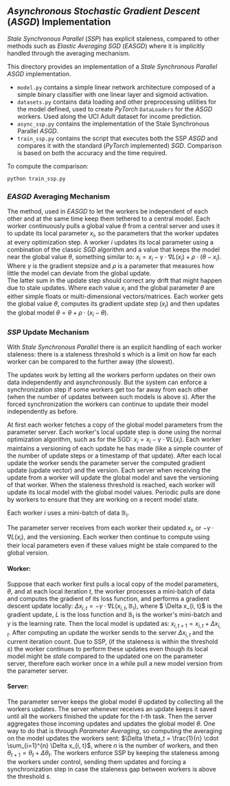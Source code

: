 ## *Asynchronous Stochastic Gradient Descent* (*ASGD*) Implementation

*Stale Synchronous Parallel* (*SSP*) has explicit staleness, compared to other methods such as *Elastic Averaging SGD* (*EASGD*) where it is implicitly handled through the averaging mechanism.

This directory provides an implementation of a *Stale Synchronous Parallel* *ASGD* implementation. 

- `model.py` contains a simple linear network architecture composed of a simple binary classifier with one linear layer and sigmoid activation.
- `datasets.py` contains data loading and other preprocessing utilities for the model defined, used to create *PyTorch* `DataLoaders` for the *ASGD* workers. Used along the UCI Adult dataset for income prediction.
- `async_ssp.py` contains the implementation of the Stale Synchronous Parallel *ASGD*.
- `train_ssp.py` contains the script that executes both the SSP *ASGD* and compares it with the standard (*PyTorch* implemented) *SGD*. Comparison is based on both the accuracy and the time required.

To compute the comparison:
```bash
python train_ssp.py
```

### *EASGD* Averaging Mechanism

The method, used in *EASGD* to let the workers be independent of each other and at the same time keep them tethered to a central model.
Each worker continuously pulls a global value $\theta$ from a central server and uses it to update its local parameter $x_i$, so the parameters that the worker updates at every optimization step.
A worker $i$ updates its local parameter using a combination of the classic *SGD* algorithm and a value that keeps the model near the global value $\theta$, something similar to: $x_i = x_i - \gamma \cdot \nabla L(x_i) + \rho \cdot (\theta - x_i)$.
Where $\gamma$ is the gradient stepsize and $\rho$ is a parameter that measures how little the model can deviate from the global update.  
The latter sum in the update step should correct any drift that might happen due to stale updates.
Where each value $x_i$ and the global parameter $\theta$ are either simple floats or multi-dimensional vectors/matrices.
Each worker gets the global value $\theta$, computes its gradient update step ($x_i$) and then updates the global model $\theta = \theta + \rho \cdot (x_i - \theta)$.

### *SSP* Update Mechanism

With *Stale Synchronous Parallel* there is an explicit handling of each worker staleness: there is a staleness threshold $s$ which is a limit on how far each worker can be compared to the further away (the slowest). 

The updates work by letting all the workers perform updates on their own data independently and asynchronously. But the system can enforce a synchronization step if some workers get too far away from each other (when the number of updates between such models is above $s$). After the forced synchronization the workers can continue to update their model independently as before. 

At first each worker fetches a copy of the global model parameters from the parameter server. Each worker's local update step is done using the normal optimization algorithm, such as for the SGD: $x_i = x_i - \gamma \cdot \nabla L(x_i)$. Each worker maintains a versioning of each update he has made (like a simple counter of the number of update steps or a timestamp of that update). After each local update the worker sends the parameter server the computed gradient update (update vector) and the version. Each server when receiving the update from a worker will update the global model and save the versioning of that worker. When the staleness threshold is reached, each worker will update its local model with the global model values. Periodic pulls are done by workers to ensure that they are working on a recent model state.

Each worker $i$ uses a mini-batch of data $\mathbb{B_i}$.

The parameter server receives from each worker their updated $x_i$, or $- \gamma \cdot \nabla L (x_i)$, and the versioning. Each worker then continue to compute using their local parameters even if these values might be stale compared to the global version.


#### Worker:
Suppose that each worker first pulls a local copy of the model parameters, $\theta$, and at each local iteration $t$, the worker processes a mini-batch of data and computes the gradient of its loss function, and performs a gradient descent update locally: $\Delta x_{i, t} = - \gamma \cdot \nabla L (x_{i, t}, \mathbb{B_i})$, where $ \Delta x_{i, t}$ is the gradient update, $L$ is the loss function and $\mathbb{B_i}$ is the worker's mini-batch and $\gamma$ is the learning rate. Then the local model is updated as: $x_{i, t+1} = x_{i, t} + \Delta x_{i, t}$. After computing an update the worker sends to the server $\Delta x_{i, t}$ and the current iteration count. Due to SSP, (if the staleness is within the threshold $s$) the worker continues to perform these updates even though its local model might be *stale* compared to the updated one on the parameter server, therefore each worker once in a while pull a new model version from the parameter server. 

#### Server:
The parameter server keeps the global model $\theta$ updated by collecting all the workers updates. 
The server whenever receives an update keeps it saved until all the workers finished the update for the $t$-th task. Then the server aggregates those incoming updates and updates the global model $\theta$. One way to do that is through *Parameter Averaging*, so computing the averaging on the model updates the workers sent: $\Delta \theta_t = \frac{1}{n} \cdot \sum_{i=1}^{n} \Delta x_{i, t}$, where $n$ is the number of workers, and then $\theta_{t+1} = \theta_t + \Delta \theta_t$.
The workers enforce SSP by keeping the staleness among the workers under control, sending them updates and forcing a synchronization step in case the staleness gap between workers is above the threshold $s$.
